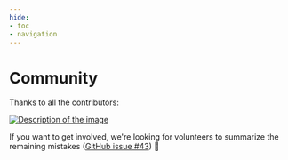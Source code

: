 ```yaml
---
hide:
- toc
- navigation
---
```


# Community

Thanks to all the contributors:

<a href="https://contrib.rocks/image?repo=teivah/100-go-mistakes">
    <img src="https://contrib.rocks/image?repo=teivah/100-go-mistakes" alt="Description of the image">
</a>

If you want to get involved, we're looking for volunteers to summarize the remaining mistakes ([GitHub issue #43](https://github.com/teivah/100-go-mistakes/issues/43)) 🙏
